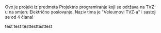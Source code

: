 Ovo je projekt iz predmeta Projektno programiranje koji se održava na TVZ-u na smjeru Električno poslovanje.
Naziv tima je "Veleumovi TVZ-a" i sastoji se od 4 člana!


test test
testtesttesttest